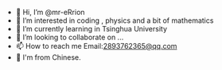 - 👋 Hi, I’m @mr-eRrion
- 👀 I’m interested in coding , physics and a bit of mathematics
- 🌱 I’m currently learning in Tsinghua University
- 💞️ I’m looking to collaborate on ...
- 📫 How to reach me Email:2893762365@qq.com
- 👣 I'm from Chinese.

<!---
mr-eRrion/mr-eRrion is a ✨ special ✨ repository because its `README.md` (this file) appears on your GitHub profile.
You can click the Preview link to take a look at your changes.
--->

